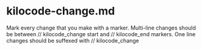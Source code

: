 # kilocode-change.md

Mark every change that you make with a marker. Multi-line changes should be between // kilocode_change start and // kilocode_end markers. One line changes should be suffexed with // kilocode_change
